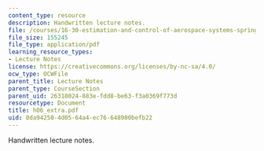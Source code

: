 ```yaml
---
content_type: resource
description: Handwritten lecture notes.
file: /courses/16-30-estimation-and-control-of-aerospace-systems-spring-2004/0da942504d0564a4ec76648900befb22_hO6_extra.pdf
file_size: 155245
file_type: application/pdf
learning_resource_types:
- Lecture Notes
license: https://creativecommons.org/licenses/by-nc-sa/4.0/
ocw_type: OCWFile
parent_title: Lecture Notes
parent_type: CourseSection
parent_uid: 26318024-883e-fdd8-be63-f3a0369f773d
resourcetype: Document
title: hO6_extra.pdf
uid: 0da94250-4d05-64a4-ec76-648900befb22
---
```

Handwritten lecture notes.
